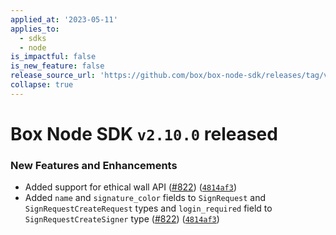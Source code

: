 ```yaml
---
applied_at: '2023-05-11'
applies_to:
  - sdks
  - node
is_impactful: false
is_new_feature: false
release_source_url: 'https://github.com/box/box-node-sdk/releases/tag/v2.10.0'
collapse: true
---
```


# Box Node SDK `v2.10.0` released

### New Features and Enhancements

* Added support for ethical wall API ([#822][1]) ([`4814af3`][2])
* Added `name` and `signature_color` fields to `SignRequest` and `SignRequestCreateRequest` types and `login_required` field to `SignRequestCreateSigner` type ([#822][1]) ([`4814af3`][2])

[1]: https://github.com/box/box-node-sdk/issues/822

[2]: https://github.com/box/box-node-sdk/commit/4814af35c1741fbfe3fa03f8f0412ade8b38dfcc

